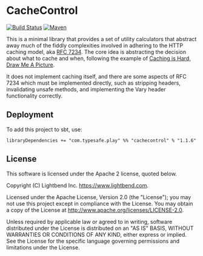 # CacheControl

[![Build Status](https://travis-ci.org/playframework/cachecontrol.svg?branch=master)](https://travis-ci.org/playframework/cachecontrol) [![Maven](https://img.shields.io/maven-central/v/com.typesafe.play/cachecontrol_2.12.svg)](http://mvnrepository.com/artifact/com.typesafe.play/cachecontrol_2.12)

This is a minimal library that provides a set of utility calculators that abstract away much of the fiddly complexities involved in adhering to the HTTP caching model, aka [RFC 7234](https://tools.ietf.org/html/rfc7234).  The core idea is abstracting the decision about what to cache and when, following the example of [Caching is Hard, Draw Me A Picture](http://www.bizcoder.com/caching-is-hard-draw-me-a-picture).

It does not implement caching itself, and there are some aspects of RFC 7234 which must be implemented directly, such as stripping headers, invalidating unsafe methods, and implementing the Vary header functionality correctly.

## Deployment

To add this project to sbt, use:

```
libraryDependencies += "com.typesafe.play" %% "cachecontrol" % "1.1.6"
```

## License 

This software is licensed under the Apache 2 license, quoted below.

Copyright (C) Lightbend Inc. <https://www.lightbend.com>.

Licensed under the Apache License, Version 2.0 (the "License"); you may not use this project except in compliance with the License. You may obtain a copy of the License at http://www.apache.org/licenses/LICENSE-2.0.

Unless required by applicable law or agreed to in writing, software distributed under the License is distributed on an "AS IS" BASIS, WITHOUT WARRANTIES OR CONDITIONS OF ANY KIND, either express or implied. See the License for the specific language governing permissions and limitations under the License.
